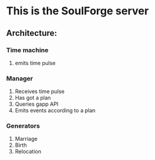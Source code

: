 # This is the SoulForge server

## Architecture:

### Time machine

1. emits time pulse

### Manager

1. Receives time pulse
2. Has got a plan
3. Queries gapp API
4. Emits events according to a plan

### Generators

1. Marriage
2. Birth
3. Relocation
